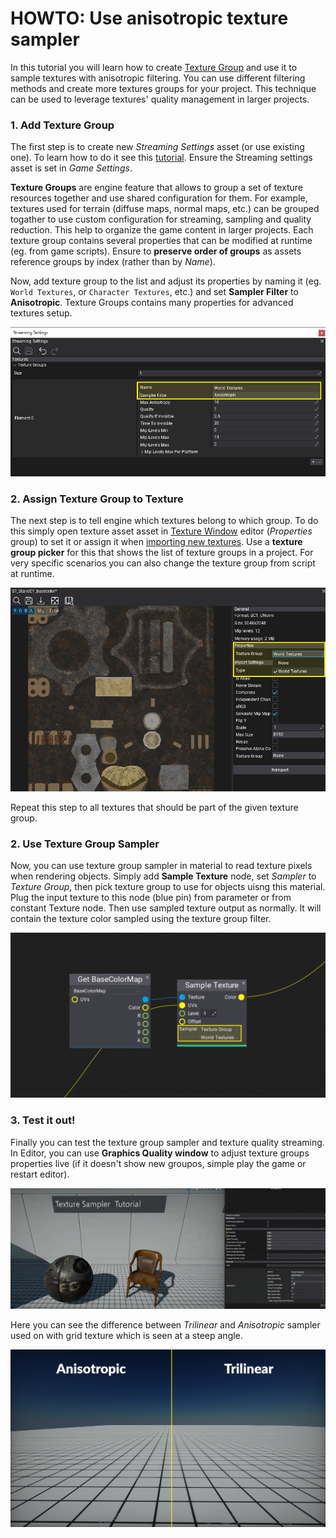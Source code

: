# HOWTO: Use anisotropic texture sampler

In this tutorial you will learn how to create [Texture Group](../textures/texture-groups.md) and use it to sample textures with anisotropic filtering. You can use different filtering methods and create more textures groups for your project. This technique can be used to leverage textures' quality management in larger projects.

### 1. Add Texture Group

The first step is to create new *Streaming Settings* asset (or use existing one). To learn how to do it see this [tutorial](../../editor/game-settings/index.md).
Ensure the Streaming settings asset is set in *Game Settings*.

**Texture Groups** are engine feature that allows to group a set of texture resources together and use shared configuration for them. For example, textures used for terrain (diffuse maps, normal maps, etc.) can be grouped togather to use custom configuration for streaming, sampling and quality reduction. This help to organize the game content in larger projects. Each texture group contains several properties that can be modified at runtime (eg. from game scripts). Ensure to **preserve order of groups** as assets reference groups by index (rather than by *Name*).

Now, add texture group to the list and adjust its properties by naming it (eg. `World Textures`, or `Character Textures`, etc.) and set **Sampler Filter** to **Anisotropic**. Texture Groups contains many properties for advanced textures setup.

![New Texture Group](media/texture-group-new.png)

### 2. Assign Texture Group to Texture

The next step is to tell engine which textures belong to which group. To do this simply open texture asset asset in [Texture Window](../textures/texture-window.md) editor (*Properties* group) to set it or assign it when [importing new textures](../textures/import-settings.md). Use a **texture group picker** for this that shows the list of texture groups in a project. For very specific scenarios you can also change the texture group from script at runtime.

![Texture Group assign to Texture](media/texture-group-set-texture.png)

Repeat this step to all textures that should be part of the given texture group.

### 2. Use Texture Group Sampler

Now, you can use texture group sampler in material to read texture pixels when rendering objects. Simply add **Sample Texture** node, set *Sampler* to *Texture Group*, then pick texture group to use for objects uisng this material. Plug the input texture to this node (blue pin) from parameter or from constant Texture node. Then use sampled texture output as normally. It will contain the texture color sampled using the texture group filter.

![Texture Sampler node with Texture Group](media/texture-group-sample.png)

### 3. Test it out!

Finally you can test the texture group sampler and texture quality streaming. In Editor, you can use **Graphics Quality window** to adjust texture groups properties live (if it doesn't show new groupos, simple play the game or restart editor).

![Texture Group showcase with sampler](media/texture-group-showcase.gif)

Here you can see the difference between *Trilinear* and *Anisotropic* sampler used on with grid texture which is seen at a steep angle.

![Texture Sampler Trilinear or Anisotropic](media/anisotropic-vs-trilinear.png)


